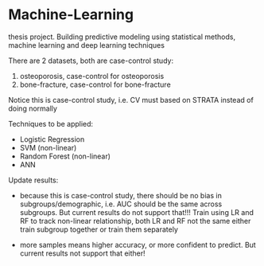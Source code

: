 # Machine-Learning
thesis project. Building predictive modeling using statistical methods, machine learning and deep learning techniques

There are 2 datasets, both are case-control study:
1. osteoporosis, case-control for osteoporosis
2. bone-fracture, case-control for bone-fracture

Notice this is case-control study, i.e. CV must based on STRATA instead of doing normally

Techniques to be applied:
- Logistic Regression
- SVM (non-linear)
- Random Forest (non-linear) 
- ANN 

Update results:
- because this is case-control study, there should be no bias in subgroups/demographic, i.e. AUC should be the same across subgroups. 
But current results do not support that!!! Train using LR and RF to track non-linear relationship, both LR and RF not the same either train subgroup together or train them separately 

- more samples means higher accuracy, or more confident to predict. But current results not support that either! 
